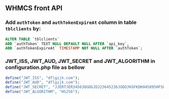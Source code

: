 ## WHMCS front API

### Add `authToken` and `authTokenExpireAt` column in table `tblclients` by: 

```sql
ALTER TABLE `tblclients` 
ADD `authToken` TEXT NULL DEFAULT NULL AFTER `api_key`,
ADD `authTokenExpireAt` TIMESTAMP NOT NULL AFTER `authToken`;
```


### JWT_ISS, JWT_AUD, JWT_SECRET and JWT_ALGORITHM in configuration.php file as bellow

```php
define("JWT_ISS", "dflgijk.com");
define("JWT_AUD", "dflgijk.com");
define("JWT_SECRET", "JJERTJER345638GDGJDJ23645236JGDDJKGFKDKH45895HFSHWR78");
define("JWT_ALGORITHM", "HS256");
```
